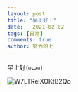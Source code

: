 ```yaml
---
layout: post
title: "早上好！"
date:   2021-02-02
tags: [日常]
comments: true
author: 努力的七
---
```


<!-- more -->

早上好(๑ت๑)

![W7LTReiXOKtB2Qo](https://i.loli.net/2021/12/02/W7LTReiXOKtB2Qo.jpg)
